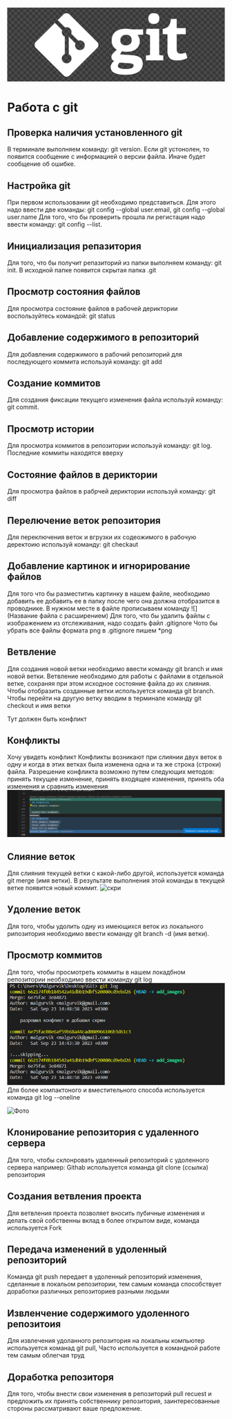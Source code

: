 ![Логотип](logo.png)
# Работа с git
## Проверка наличия установленного git
В терминале выполняем команду: git version. Если git устонолен, то появится сообщение с информацией о версии файла. Иначе будет сообщение об ошибке.
## Настройка git
При первом использовании git необходимо представиться. Для этого надо ввести две команды: git config --global user.email, git config --global user.name
Для того, что бы проверить прошла ли регистация надо ввести 
команду: git config --list.
## Инициализация репазитория
Для того, что бы получит репазиторий из папки выполняем команду: git init. В исходной папке появится скрытая папка .git
## Просмотр состояния файлов
Для просмотра состояние файлов в рабочей дериктории воспользуйтесь командой: git status
## Добавление содержимого в репозиторий
Для добавления содержимого в рабочий репозиторий для последующего коммита используй команду: git add
## Создание коммитов
Для создания фиксации текущего изменения файла используй команду: git commit. 
## Просмотр истории
Для просмотра коммитов в репозитории используй команду: git log. Последние коммиты находятся вверху
## Состояние файлов в дериктории
Для просмотра файлов в рабрчей дериктории используй команду: git diff
## Перелючение веток репозитория
Для переключения веток и вгрузки их содеожимого в рабочую деректоию используй команду: git checkaut
## Добавление картинок и игнорирование файлов
Для того что бы разместитиь картинку в нашем файле, необходимо добавить ее добавить ее в папку после чего она должна отобразится в проводнике. В нужном месте в файле прописываем команду ![](Название файла с расширением)
Для того, что бы удалить файлы с изображением из отслеживания, надо создать файл .gitignore
Чото бы убрать все файлы формата png в .gitignore пишем *png
## Ветвление
Для создания новой ветки необходимо ввести команду git branch и имя новой ветки. Ветвление необходимо для работы с файлами в отдельной ветке, сохраняя при этом исходное состояние файла до их слияния. Чтобы отобразить созданные ветки используется команда git branch. Чтобы перейти на другую ветку вводим в терминале команду git checkout и имя ветки

Тут должен быть конфликт
## Конфликты
Хочу увидеть конфликт
Конфликты возникают при слиянии двух веток в одну и когда в этих ветках была изменена одна и та же строка (строки) файла. Разрешение конфликта возможно путем следующих методов: принять текущее изменение, принять входящее изменения, принять оба изменения и сравнить изменения
![conflikt](conflikt.png)
## Слияние веток
Для слияния текущей ветки с какой-либо другой, используется команда git merge (имя ветки). В результате выполнения этой команды в текущей ветке появится новый коммит.
![скри](copi.png) 
## Удоление веток
Для того, чтобы удолить одну из имеющихся веток  из локального рипозитория необходимо ввести команду git branch -d (имя ветки).
## Просмотр коммитов
Для того, чтобы просмотреть коммиты в нашем локадбном репозитории необходимо ввести команду git log
![лог](log.png)
Для более компактоного и вместительного способа используется команда  git log --oneline

![Фото](foto.png)
## Клонирование репозитория с удаленного сервера
Для того, чтобы склонровать удаленный репозиторий с удоленного сервера например: Githab используется команда git clone (ссылка) репозитория
## Создания ветвления проекта
Для ветвления проекта позволяет вносить пубичные изменения и делать свой собственны вклад в более открытом виде, команда используется Fork
## Передача изменений в удоленный репозиторий
Команда git push передает в удоленный репозиторий изменения, сделанные в локальом репозитории, тем самым команда способствует доработки различных репозиториев разными людьми
## Извленчение содержимого удоленного репозитоия
Для извлечения удоланного репозитория на локальны компьютер используется команад git pull, Часто используется в командной работе тем самым облегчая труд
## Доработка репозиторя
Для того, чтобы внести свои изменения в репозиторий pull recuest и предложить их принять собственнику репозитория, заинтересованные стороны рассматривают ваше предложение.